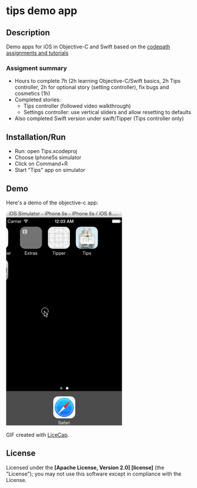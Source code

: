 tips demo app 
=========
## Description

Demo apps for iOS in Objective-C and Swift based on the [codepath assignments and tutorials](https://courses.codepath.com/snippets/intro_to_ios/thanks_for_applying)

### Assigment summary

* Hours to complete 7h (2h learning Objective-C/Swift basics, 2h Tips controller, 2h for optional story (setting controller), fix bugs and cosmetics (1h)
* Completed stories:
   * Tips controller  (followed video walkthrough)
   * Settings controller: use vertical sliders and allow resetting to defaults
* Also completed Swift version under swift/Tipper (Tips controller only)

## Installation/Run

* Run: open Tips.xcodeproj
* Choose Iphone5s simulator
* Click on Command+R
* Start "Tips" app on simulator

## Demo
Here's a demo of the objective-c app:

![Demo](tipsdemo1.gif)

GIF created with [LiceCap](http://www.cockos.com/licecap/).

## License

Licensed under the **[Apache License, Version 2.0] [license]** (the "License");
you may not use this software except in compliance with the License.

